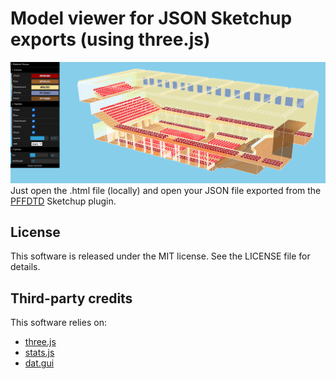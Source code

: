 # Model viewer for JSON Sketchup exports (using three.js)

![PFFDTD Screenshot](https://github.com/bsxfun/pffdtd_js_model_viewer/raw/main/screenshot.png)
Just open the .html file (locally) and open your JSON file exported from the [PFFDTD](https://github.com/bsxfun/pffdtd) Sketchup plugin.

## License
This software is released under the MIT license.  See the LICENSE file for details.  

## Third-party credits
This software relies on:

- [three.js](https://github.com/mrdoob/three.js/)
- [stats.js](https://github.com/mrdoob/stats.js/)
- [dat.gui](https://github.com/dataarts/dat.gui)


